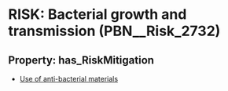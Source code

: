 # RISK: __Bacterial growth and transmission__ (PBN__Risk_2732)

## Property: has_RiskMitigation

* [Use of anti-bacterial materials](PBN__Mitigation_774)

